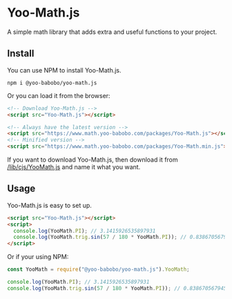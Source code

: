 # Yoo-Math.js
A simple math library that adds extra and useful functions to your project.
## Install
You can use NPM to install Yoo-Math.js.
```
npm i @yoo-babobo/yoo-math.js
```
Or you can load it from the browser:
```html
<!-- Download Yoo-Math.js -->
<script src="Yoo-Math.js"></script>

<!-- Always have the latest version -->
<script src="https://www.math.yoo-babobo.com/packages/Yoo-Math.js"></script>
<!-- Minified version -->
<script src="https://www.math.yoo-babobo.com/packages/Yoo-Math.min.js"></script>
```
If you want to download Yoo-Math.js, then download it from [/lib/cjs/YooMath.js](https://github.com/Yoo-Babobo/Yoo-Math.js/blob/main/lib/cjs/YooMath.js) and name it what you want.
## Usage
Yoo-Math.js is easy to set up.
```html
<script src="Yoo-Math.js"></script>
<script>
  console.log(YooMath.PI); // 3.1415926535897931
  console.log(YooMath.trig.sin(57 / 180 * YooMath.PI)); // 0.8386705679454242
</script>
```
Or if your using NPM:
```javascript
const YooMath = require("@yoo-babobo/yoo-math.js").YooMath;

console.log(YooMath.PI); // 3.1415926535897931
console.log(YooMath.trig.sin(57 / 180 * YooMath.PI)); // 0.8386705679454242
```